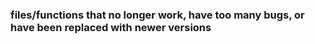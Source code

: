 ### files/functions that no longer work, have too many bugs, or have been replaced with newer versions
